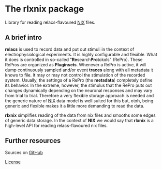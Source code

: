 # The **rlxnix** package

Library for reading relacs-flavoured [NIX](https://github.com/g-node/nix) files.

## A brief intro

**relacs** is used to record data and put out stimuli in the context of electrophysiological experiments. It is highly configurable and flexible. What it does is controlled in so-called "**Re**search**Pro**tokols" (RePro). These RePros are organized as **Pluginsets**. Whenever a RePro is active, it will dump continuously sampled and/or event **traces** along with all metadata it knows to file. It may or may not control the stimulation of the recorded system. Usually, the settings of a RePro (the **metadata**) completely define its behavior. In the extreme, however, the stimulus that the RePro puts out changes dynamically depending on the neuronal responses and may vary from trial to trial. Therefore a very flexible storage approach is needed and the generic nature of [NIX](https://github.com/g-node/nix) data model is well suited for this but, otoh, being generic and flexible makes it a little more demanding to read the data.

**rlxnix** simplifies reading of the data from nix files and smooths some edges of generic data storage. In the context of **NIX** we would say that **rlxnix** is a high-level API for reading relacs-flavoured nix files.

## Further resources

Sources on [GitHub](https://github.com/relacs/relacsed_nix)

[License](https://github.com/relacs/relacsed_nix/blob/master/LICENSE.md)
